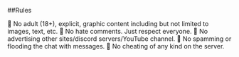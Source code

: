 ##Rules

🛑 No adult (18+), explicit, graphic content including but not limited to images, text, etc. 
🛑 No hate comments. Just respect everyone.
🛑 No advertising other sites/discord servers/YouTube channel.
🛑 No spamming or flooding the chat with messages.
🛑 No cheating of any kind on the server.
